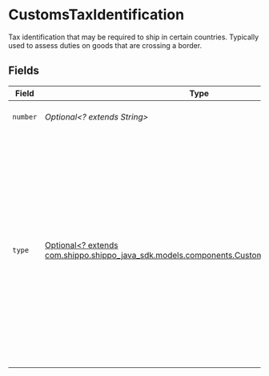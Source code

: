 # CustomsTaxIdentification

Tax identification that may be required to ship in certain countries. Typically used to assess duties on 
goods that are crossing a border.


## Fields

| Field                                                                                                                                                                                                                                                           | Type                                                                                                                                                                                                                                                            | Required                                                                                                                                                                                                                                                        | Description                                                                                                                                                                                                                                                     | Example                                                                                                                                                                                                                                                         |
| --------------------------------------------------------------------------------------------------------------------------------------------------------------------------------------------------------------------------------------------------------------- | --------------------------------------------------------------------------------------------------------------------------------------------------------------------------------------------------------------------------------------------------------------- | --------------------------------------------------------------------------------------------------------------------------------------------------------------------------------------------------------------------------------------------------------------- | --------------------------------------------------------------------------------------------------------------------------------------------------------------------------------------------------------------------------------------------------------------- | --------------------------------------------------------------------------------------------------------------------------------------------------------------------------------------------------------------------------------------------------------------- |
| `number`                                                                                                                                                                                                                                                        | *Optional<? extends String>*                                                                                                                                                                                                                                    | :heavy_minus_sign:                                                                                                                                                                                                                                              | Tax identification number.                                                                                                                                                                                                                                      | 123456789                                                                                                                                                                                                                                                       |
| `type`                                                                                                                                                                                                                                                          | [Optional<? extends com.shippo.shippo_java_sdk.models.components.CustomsTaxIdentificationType>](../../models/components/CustomsTaxIdentificationType.md)                                                                                                        | :heavy_minus_sign:                                                                                                                                                                                                                                              | Type of tax identification.<br/>* `EIN` - Employer Identification Number, also known as a Federal Tax Identification Number.<br/>* `VAT` - Value Added Tax identification number.<br/>* `IOSS` - Import One-Stop Shop<br/>* `ARN` - Australian Taxation Office Reference Number | EIN                                                                                                                                                                                                                                                             |